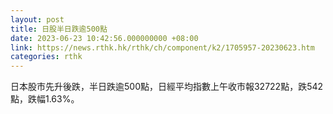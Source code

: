 ```yaml
---
layout: post
title: 日股半日跌逾500點
date: 2023-06-23 10:42:56.000000000 +08:00
link: https://news.rthk.hk/rthk/ch/component/k2/1705957-20230623.htm
categories: rthk
---
```


日本股市先升後跌，半日跌逾500點，日經平均指數上午收市報32722點，跌542點，跌幅1.63%。
